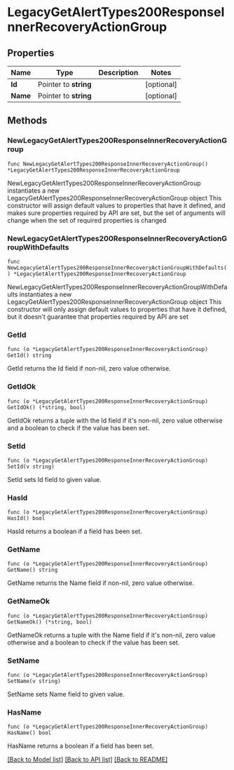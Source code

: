 # LegacyGetAlertTypes200ResponseInnerRecoveryActionGroup

## Properties

Name | Type | Description | Notes
------------ | ------------- | ------------- | -------------
**Id** | Pointer to **string** |  | [optional] 
**Name** | Pointer to **string** |  | [optional] 

## Methods

### NewLegacyGetAlertTypes200ResponseInnerRecoveryActionGroup

`func NewLegacyGetAlertTypes200ResponseInnerRecoveryActionGroup() *LegacyGetAlertTypes200ResponseInnerRecoveryActionGroup`

NewLegacyGetAlertTypes200ResponseInnerRecoveryActionGroup instantiates a new LegacyGetAlertTypes200ResponseInnerRecoveryActionGroup object
This constructor will assign default values to properties that have it defined,
and makes sure properties required by API are set, but the set of arguments
will change when the set of required properties is changed

### NewLegacyGetAlertTypes200ResponseInnerRecoveryActionGroupWithDefaults

`func NewLegacyGetAlertTypes200ResponseInnerRecoveryActionGroupWithDefaults() *LegacyGetAlertTypes200ResponseInnerRecoveryActionGroup`

NewLegacyGetAlertTypes200ResponseInnerRecoveryActionGroupWithDefaults instantiates a new LegacyGetAlertTypes200ResponseInnerRecoveryActionGroup object
This constructor will only assign default values to properties that have it defined,
but it doesn't guarantee that properties required by API are set

### GetId

`func (o *LegacyGetAlertTypes200ResponseInnerRecoveryActionGroup) GetId() string`

GetId returns the Id field if non-nil, zero value otherwise.

### GetIdOk

`func (o *LegacyGetAlertTypes200ResponseInnerRecoveryActionGroup) GetIdOk() (*string, bool)`

GetIdOk returns a tuple with the Id field if it's non-nil, zero value otherwise
and a boolean to check if the value has been set.

### SetId

`func (o *LegacyGetAlertTypes200ResponseInnerRecoveryActionGroup) SetId(v string)`

SetId sets Id field to given value.

### HasId

`func (o *LegacyGetAlertTypes200ResponseInnerRecoveryActionGroup) HasId() bool`

HasId returns a boolean if a field has been set.

### GetName

`func (o *LegacyGetAlertTypes200ResponseInnerRecoveryActionGroup) GetName() string`

GetName returns the Name field if non-nil, zero value otherwise.

### GetNameOk

`func (o *LegacyGetAlertTypes200ResponseInnerRecoveryActionGroup) GetNameOk() (*string, bool)`

GetNameOk returns a tuple with the Name field if it's non-nil, zero value otherwise
and a boolean to check if the value has been set.

### SetName

`func (o *LegacyGetAlertTypes200ResponseInnerRecoveryActionGroup) SetName(v string)`

SetName sets Name field to given value.

### HasName

`func (o *LegacyGetAlertTypes200ResponseInnerRecoveryActionGroup) HasName() bool`

HasName returns a boolean if a field has been set.


[[Back to Model list]](../README.md#documentation-for-models) [[Back to API list]](../README.md#documentation-for-api-endpoints) [[Back to README]](../README.md)


